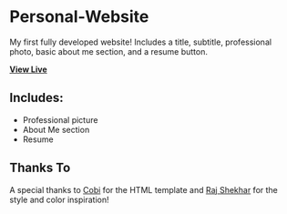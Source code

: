 # Personal-Website
My first fully developed website! Includes a title, subtitle, professional photo, basic about me section, and a resume button.


**[View Live](https://markzhdan.com/)**

## Includes:
- Professional picture
- About Me section
- Resume

## Thanks To
A special thanks to [Cobi](https://github.com/cobiwave/simplefolio) for the HTML template and [Raj Shekhar](https://github.com/rajshekhar26/cleanfolio) for the style and color inspiration!
